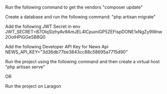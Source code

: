 Run the following command to get the vendors
"composer update"

Create a database and run the following command:
"php artisan migrate"

Add the following JWT Secret in env
JWT_SECRET=B7OIqSlzhyAv9AmJEL4lCpuiniGP5ZEFlspDONE1xNgZy9Wnw2OolHPiGGeSB8Q0

Add the following Developer API Key for News Api
NEWS_API_KEY="3d36db77be3843cc88c58695a7715d90"

Run the project using the following command and then create a virtual host
"php artisan serve"

OR

Run the project on Laragon
